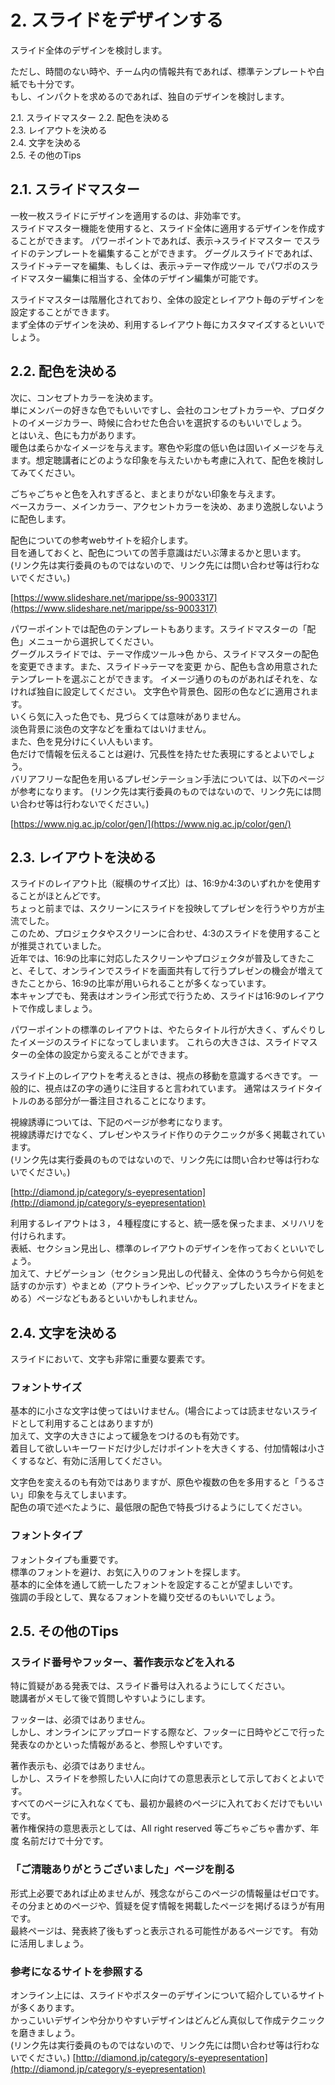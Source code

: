 # 2. スライドをデザインする
スライド全体のデザインを検討します。

ただし、時間のない時や、チーム内の情報共有であれば、標準テンプレートや白紙でも十分です。  
もし、インパクトを求めるのであれば、独自のデザインを検討します。  

2.1. スライドマスター
2.2. 配色を決める  
2.3. レイアウトを決める  
2.4. 文字を決める  
2.5. その他のTips

## 2.1. スライドマスター

一枚一枚スライドにデザインを適用するのは、非効率です。  
スライドマスター機能を使用すると、スライド全体に適用するデザインを作成することができます。
パワーポイントであれば、表示→スライドマスター でスライドのテンプレートを編集することができます。
グーグルスライドであれば、スライド→テーマを編集、もしくは、表示→テーマ作成ツール でパワポのスライドマスター編集に相当する、全体のデザイン編集が可能です。

スライドマスターは階層化されており、全体の設定とレイアウト毎のデザインを設定することができます。  
まず全体のデザインを決め、利用するレイアウト毎にカスタマイズするといいでしょう。

## 2.2. 配色を決める

次に、コンセプトカラーを決めます。  
単にメンバーの好きな色でもいいですし、会社のコンセプトカラーや、プロダクトのイメージカラー、時候に合わせた色合いを選択するのもいいでしょう。  
とはいえ、色にも力があります。  
暖色は柔らかなイメージを与えます。寒色や彩度の低い色は固いイメージを与えます。想定聴講者にどのような印象を与えたいかも考慮に入れて、配色を検討してみてください。

ごちゃごちゃと色を入れすぎると、まとまりがない印象を与えます。  
ベースカラー、メインカラー、アクセントカラーを決め、あまり逸脱しないように配色します。

配色についての参考webサイトを紹介します。  
目を通しておくと、配色についての苦手意識はだいぶ薄まるかと思います。  
(リンク先は実行委員のものではないので、リンク先には問い合わせ等は行わないでください。)

[https://www.slideshare.net/marippe/ss-9003317](https://www.slideshare.net/marippe/ss-9003317)

パワーポイントでは配色のテンプレートもあります。スライドマスターの「配色」メニューから選択してください。  
グーグルスライドでは、テーマ作成ツール→色 から、スライドマスターの配色を変更できます。また、スライド→テーマを変更 から、配色も含め用意されたテンプレートを選ぶことができます。
イメージ通りのものがあればそれを、なければ独自に設定してください。
文字色や背景色、図形の色などに適用されます。  
いくら気に入った色でも、見づらくては意味がありません。  
淡色背景に淡色の文字などを重ねてはいけません。  
また、色を見分けにくい人もいます。  
色だけで情報を伝えることは避け、冗長性を持たせた表現にするとよいでしょう。  
バリアフリーな配色を用いるプレゼンテーション手法については、以下のページが参考になります。
(リンク先は実行委員のものではないので、リンク先には問い合わせ等は行わないでください。)

[https://www.nig.ac.jp/color/gen/](https://www.nig.ac.jp/color/gen/)

## 2.3. レイアウトを決める

スライドのレイアウト比（縦横のサイズ比）は、16:9か4:3のいずれかを使用することがほとんどです。    
ちょっと前までは、スクリーンにスライドを投映してプレゼンを行うやり方が主流でした。  
このため、プロジェクタやスクリーンに合わせ、4:3のスライドを使用することが推奨されていました。  
近年では、16:9の比率に対応したスクリーンやプロジェクタが普及してきたこと、そして、オンラインでスライドを画面共有して行うプレゼンの機会が増えてきたことから、16:9の比率が用いられることが多くなっています。  
本キャンプでも、発表はオンライン形式で行うため、スライドは16:9のレイアウトで作成しましょう。

パワーポイントの標準のレイアウトは、やたらタイトル行が大きく、ずんぐりしたイメージのスライドになってしまいます。
これらの大きさは、スライドマスターの全体の設定から変えることができます。

スライド上のレイアウトを考えるときは、視点の移動を意識するべきです。
一般的に、視点はZの字の通りに注目すると言われています。
通常はスライドタイトルのある部分が一番注目されることになります。

視線誘導については、下記のページが参考になります。  
視線誘導だけでなく、プレゼンやスライド作りのテクニックが多く掲載されています。  
(リンク先は実行委員のものではないので、リンク先には問い合わせ等は行わないでください。)

[http://diamond.jp/category/s-eyepresentation](http://diamond.jp/category/s-eyepresentation)

利用するレイアウトは３，４種程度にすると、統一感を保ったまま、メリハリを付けられます。  
表紙、セクション見出し、標準のレイアウトのデザインを作っておくといいでしょう。  
加えて、ナビゲーション（セクション見出しの代替え、全体のうち今から何処を話すのか示す）やまとめ（アウトラインや、ピックアップしたいスライドをまとめる）ページなどもあるといいかもしれません。

## 2.4. 文字を決める

スライドにおいて、文字も非常に重要な要素です。

### フォントサイズ

基本的に小さな文字は使ってはいけません。(場合によっては読ませないスライドとして利用することはありますが)  
加えて、文字の大きさによって緩急をつけるのも有効です。  
着目して欲しいキーワードだけ少しだけポイントを大きくする、付加情報は小さくするなど、有効に活用してください。

文字色を変えるのも有効ではありますが、原色や複数の色を多用すると「うるさい」印象を与えてしまいます。  
配色の項で述べたように、最低限の配色で特長づけるようにしてください。

### フォントタイプ

フォントタイプも重要です。  
標準のフォントを避け、お気に入りのフォントを探します。  
基本的に全体を通して統一したフォントを設定することが望ましいです。  
強調の手段として、異なるフォントを織り交ぜるのもいいでしょう。

## 2.5. その他のTips

### スライド番号やフッター、著作表示などを入れる

特に質疑がある発表では、スライド番号は入れるようにしてください。  
聴講者がメモして後で質問しやすいようにします。

フッターは、必須ではありません。  
しかし、オンラインにアップロードする際など、フッターに日時やどこで行った発表なのかといった情報があると、参照しやすいです。

著作表示も、必須ではありません。  
しかし、スライドを参照したい人に向けての意思表示として示しておくとよいです。  
すべてのページに入れなくても、最初か最終のページに入れておくだけでもいいです。  
著作権保持の意思表示としては、All right reserved 等ごちゃごちゃ書かず、年度 名前だけで十分です。

### 「ご清聴ありがとうございました」ページを削る

形式上必要であれば止めませんが、残念ながらこのページの情報量はゼロです。  
その分まとめのページや、質疑を促す情報を掲載したページを掲げるほうが有用です。  
最終ページは、発表終了後もずっと表示される可能性があるページです。
有効に活用しましょう。  

### 参考になるサイトを参照する

オンライン上には、スライドやポスターのデザインについて紹介しているサイトが多くあります。  
かっこいいデザインや分かりやすいデザインはどんどん真似して作成テクニックを磨きましょう。  
(リンク先は実行委員のものではないので、リンク先には問い合わせ等は行わないでください。)
[http://diamond.jp/category/s-eyepresentation](http://diamond.jp/category/s-eyepresentation)